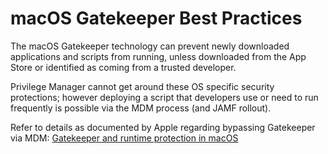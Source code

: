 [title]: # (Gatekeeper)
[tags]: # (macOS)
[priority]: # (28)

# macOS Gatekeeper Best Practices

The macOS Gatekeeper technology can prevent newly downloaded applications and scripts from running, unless downloaded from the App Store or identified as coming from a trusted developer.

Privilege Manager cannot get around these OS specific security protections; however deploying a script that developers use or need to run frequently is possible via the MDM process (and JAMF rollout).

Refer to details as documented by Apple regarding bypassing Gatekeeper via MDM: [Gatekeeper and runtime protection in macOS](https://support.apple.com/guide/security/gatekeeper-and-runtime-protection-sec5599b66df/web)